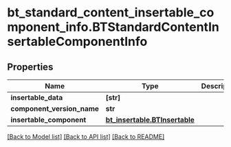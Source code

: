# bt_standard_content_insertable_component_info.BTStandardContentInsertableComponentInfo

## Properties
Name | Type | Description | Notes
------------ | ------------- | ------------- | -------------
**insertable_data** | **[str]** |  | [optional] 
**component_version_name** | **str** |  | [optional] 
**insertable_component** | [**bt_insertable.BTInsertable**](BTInsertable.md) |  | [optional] 

[[Back to Model list]](../README.md#documentation-for-models) [[Back to API list]](../README.md#documentation-for-api-endpoints) [[Back to README]](../README.md)


